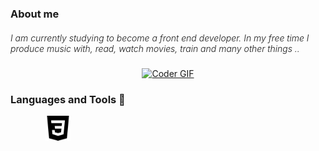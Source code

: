 <h3 align="left">About me</h3>
<h5 style="font-weight: 300;">I am currently studying to become a front end developer. In my free time I produce music
    with, read, watch movies, train and many other things ..</h5>

<p align="center">
    <a href="#"><img src="https://media.giphy.com/media/SWoSkN6DxTszqIKEqv/giphy.gif" alt="Coder GIF" width="500"
            height="400"></a>
</p>

<h3>Languages and Tools &#128296</h3>

<div style="display: flex; justify-content: space-around">
    <img style="width: 40px;"
        src="https://raw.githubusercontent.com/simple-icons/simple-icons/47e4a69724ab28b4bb77e2a369505d8ddd69a07b/icons/html5.svg"
        alt="">
    </img>
    <img style="width: 40px;"
        src="https://raw.githubusercontent.com/simple-icons/simple-icons/47e4a69724ab28b4bb77e2a369505d8ddd69a07b/icons/css3.svg"
        alt="">
    </img>
    <img style="width: 40px;"
        src="https://raw.githubusercontent.com/simple-icons/simple-icons/47e4a69724ab28b4bb77e2a369505d8ddd69a07b/icons/javascript.svg"
        alt="">
    </img>
    <img style="width: 40px;" src="https://unpkg.com/simple-icons@6.9.0/icons/visualstudio.svg" alt="">
    </img>
    <img style="width: 40px;" src="https://unpkg.com/simple-icons@6.9.0/icons/github.svg" alt="">
    </img>
    <img style="width: 40px;" src="https://unpkg.com/simple-icons@6.9.0/icons/adobeaftereffects.svg" alt="">
    </img>
    <img style="width: 40px;" src="https://unpkg.com/simple-icons@6.9.0/icons/adobephotoshop.svg" alt="">
    </img><img style="width: 40px;" src="https://unpkg.com/simple-icons@6.9.0/icons/microsoftoffice.svg" alt="">
    </img><img style="width: 40px;" src="https://unpkg.com/simple-icons@6.9.0/icons/powershell.svg" alt="">
    </img><img style="width: 40px;" src="https://unpkg.com/simple-icons@6.9.0/icons/abletonlive.svg" alt="">
</div>
